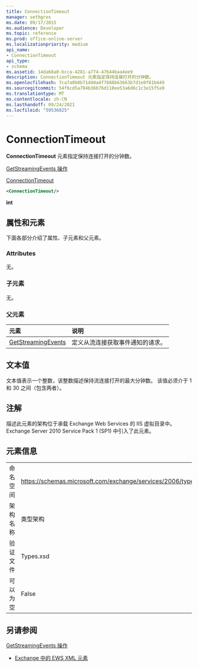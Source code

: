 ```yaml
---
title: ConnectionTimeout
manager: sethgros
ms.date: 09/17/2015
ms.audience: Developer
ms.topic: reference
ms.prod: office-online-server
ms.localizationpriority: medium
api_name:
- ConnectionTimeout
api_type:
- schema
ms.assetid: 14da68a0-bcca-4281-a774-47644baa4ee9
description: ConnectionTimeout 元素指定保持连接打开的分钟数。
ms.openlocfilehash: 7ca7a0b0b71d40a4f7888b63663b7d1e0f81b449
ms.sourcegitcommit: 54f6cd5a704b36b76d110ee53a6d6c1c3e15f5a9
ms.translationtype: MT
ms.contentlocale: zh-CN
ms.lasthandoff: 09/24/2021
ms.locfileid: "59536825"
---
```

# <a name="connectiontimeout"></a>ConnectionTimeout

**ConnectionTimeout** 元素指定保持连接打开的分钟数。 
  
[GetStreamingEvents 操作](getstreamingevents-operation.md)
  
[ConnectionTimeout](connectiontimeout.md)
  
```xml
<ConnectionTimeout/>
```

 **int**
## <a name="attributes-and-elements"></a>属性和元素

下面各部分介绍了属性、子元素和父元素。
  
### <a name="attributes"></a>Attributes

无。
  
### <a name="child-elements"></a>子元素

无。
  
### <a name="parent-elements"></a>父元素

|**元素**|**说明**|
|:-----|:-----|
|[GetStreamingEvents](getstreamingevents.md) <br/> |定义从流连接获取事件通知的请求。  <br/> |
   
## <a name="text-value"></a>文本值

文本值表示一个整数，该整数描述保持流连接打开的最大分钟数。 该值必须介于 1 和 30 之间（包含两者）。
  
## <a name="remarks"></a>注解

描述此元素的架构位于承载 Exchange Web Services 的 IIS 虚拟目录中。Exchange Server 2010 Service Pack 1 (SP1) 中引入了此元素。
  
## <a name="element-information"></a>元素信息

|||
|:-----|:-----|
|命名空间  <br/> |https://schemas.microsoft.com/exchange/services/2006/types  <br/> |
|架构名称  <br/> |类型架构  <br/> |
|验证文件  <br/> |Types.xsd  <br/> |
|可以为空  <br/> |False  <br/> |
   
## <a name="see-also"></a>另请参阅



[GetStreamingEvents 操作](getstreamingevents-operation.md)


- [Exchange 中的 EWS XML 元素](ews-xml-elements-in-exchange.md)

